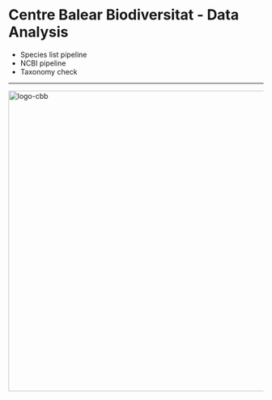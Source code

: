 # Centre Balear Biodiversitat - Data Analysis

- Species list pipeline
- NCBI pipeline
- Taxonomy check

<hr>

<img width="594" alt="logo-cbb" src="https://github.com/centrebalearbiodiversitat/CBB_dataAnalysis/assets/21332064/f481e470-d981-46cc-9a37-8c141b98e868">
